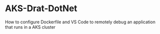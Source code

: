 # AKS-Drat-DotNet
How to configure Dockerfile and VS Code to remotely debug an application that runs in a AKS cluster
